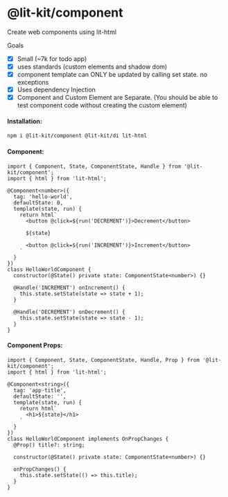 # @lit-kit/component

Create web components using lit-html

Goals

- [x] Small (~7k for todo app)
- [x] uses standards (custom elements and shadow dom)
- [x] component template can ONLY be updated by calling set state. no exceptions
- [x] Uses dependency Injection
- [x] Component and Custom Element are Separate. (You should be able to test component code without creating the custom element)

#### Installation:

```BASH
npm i @lit-kit/component @lit-kit/di lit-html
```

#### Component:

```TS
import { Component, State, ComponentState, Handle } from '@lit-kit/component';
import { html } from 'lit-html';

@Component<number>({
  tag: 'hello-world',
  defaultState: 0,
  template(state, run) {
    return html`
      <button @click=${run('DECREMENT')}>Decrement</button>

      ${state}

      <button @click=${run('INCREMENT')}>Increment</button>
    `
  }
})
class HelloWorldComponent {
  constructor(@State() private state: ComponentState<number>) {}

  @Handle('INCREMENT') onIncrement() {
    this.state.setState(state => state + 1);
  }

  @Handle('DECREMENT') onDecrement() {
    this.state.setState(state => state - 1);
  }
}
```

#### Component Props:

```TS
import { Component, State, ComponentState, Handle, Prop } from '@lit-kit/component';
import { html } from 'lit-html';

@Component<string>({
  tag: 'app-title',
  defaultState: '',
  template(state, run) {
    return html`
      <h1>${state}</h1>
    `
  }
})
class HelloWorldComponent implements OnPropChanges {
  @Prop() title?: string;

  constructor(@State() private state: ComponentState<number>) {}

  onPropChanges() {
    this.state.setState(() => this.title);
  }
}
```
